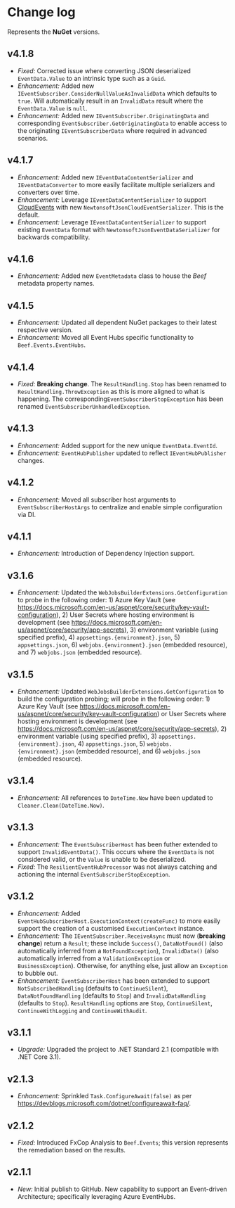 ﻿# Change log

Represents the **NuGet** versions.

## v4.1.8
- *Fixed:* Corrected issue where converting JSON deserialized `EventData.Value` to an intrinsic type such as a `Guid`.
- *Enhancement:* Added new `IEventSubscriber.ConsiderNullValueAsInvalidData` which defaults to `true`. Will automatically result in an `InvalidData` result where the `EventData.Value` is `null`.
- *Enhancement:* Added new `IEventSubscriber.OriginatingData` and corresponding `EventSubscriber.GetOriginatingData` to enable access to the originating `IEventSubscriberData` where required in advanced scenarios.

## v4.1.7
- *Enhancement:* Added new `IEventDataContentSerializer` and `IEventDataConverter` to more easily facilitate multiple serializers and converters over time.
- *Enhancement:* Leverage `IEventDataContentSerializer` to support [CloudEvents](https://github.com/cloudevents/sdk-csharp) with new `NewtonsoftJsonCloudEventSerializer`. This is the default.
- *Enhancement:* Leverage `IEventDataContentSerializer` to support existing `EventData` format with `NewtonsoftJsonEventDataSerializer` for backwards compatibility.

## v4.1.6
- *Enhancement:* Added new `EventMetadata` class to house the _Beef_ metadata property names.

## v4.1.5
- *Enhancement:* Updated all dependent NuGet packages to their latest respective version.
- *Enhancement:* Moved all Event Hubs specific functionality to `Beef.Events.EventHubs`.

## v4.1.4
- *Fixed:* **Breaking change**. The `ResultHandling.Stop` has been renamed to `ResultHandling.ThrowException` as this is more aligned to what is happening. The corresponding`EventSubscriberStopException` has been renamed `EventSubscriberUnhandledException`.

## v4.1.3
- *Enhancement:* Added support for the new unique `EventData.EventId`.
- *Enhancement:* `EventHubPublisher` updated to reflect `IEventHubPublisher` changes.

## v4.1.2
- *Enhancement:* Moved all subscriber host arguments to `EventSubscriberHostArgs` to centralize and enable simple configuration via DI.

## v4.1.1
- *Enhancement:* Introduction of Dependency Injection support.

## v3.1.6
- *Enhancement:* Updated the `WebJobsBuilderExtensions.GetConfiguration` to probe in the following order: 1) Azure Key Vault (see https://docs.microsoft.com/en-us/aspnet/core/security/key-vault-configuration), 2) User Secrets where hosting environment is development (see https://docs.microsoft.com/en-us/aspnet/core/security/app-secrets), 3) environment variable (using specified prefix), 4) `appsettings.{environment}.json`, 5) `appsettings.json`, 6) `webjobs.{environment}.json` (embedded resource), and 7) `webjobs.json` (embedded resource).

## v3.1.5
- *Enhancement:* Updated `WebJobsBuilderExtensions.GetConfiguration` to build the configuration probing; will probe in the following order: 1) Azure Key Vault (see https://docs.microsoft.com/en-us/aspnet/core/security/key-vault-configuration) or User Secrets where hosting environment is development (see https://docs.microsoft.com/en-us/aspnet/core/security/app-secrets), 2) environment variable (using specified prefix), 3) `appsettings.{environment}.json`, 4) `appsettings.json`, 5) `webjobs.{environment}.json` (embedded resource), and 6) `webjobs.json` (embedded resource).

## v3.1.4
- *Enhancement:* All references to `DateTime.Now` have been updated to `Cleaner.Clean(DateTime.Now)`.

## v3.1.3
- *Enhancement:* The `EventSubscriberHost` has been futher extended to support `InvalidEventData()`. This occurs where the `EventData` is not considered valid, or the `Value` is unable to be deserialized.
- *Fixed:* The `ResilientEventHubProcessor` was not always catching and actioning the internal `EventSubscriberStopException`.

## v3.1.2
- *Enhancement:* Added `EventHubSubscriberHost.ExecutionContext(createFunc)` to more easily support the creation of a customised `ExecutionContext` instance.
- *Enhancement:* The `IEventSubscriber.ReceiveAsync` must now (**breaking change**) return a `Result`; these include `Success()`, `DataNotFound()` (also automatically inferred from a `NotFoundException`), `InvalidData()` (also automatically inferred from a `ValidationException` or `BusinessException`). Otherwise, for anything else, just allow an `Exception` to bubble out.
- *Enhancement:* `EventSubscriberHost` has been extended to support `NotSubscribedHandling` (defaults to `ContinueSilent`), `DataNotFoundHandling` (defaults to `Stop`) and `InvalidDataHandling` (defaults to `Stop`). `ResultHandling` options are `Stop`, `ContinueSilent`, `ContinueWithLogging` and `ContinueWithAudit`.

## v3.1.1
- *Upgrade:* Upgraded the project to .NET Standard 2.1 (compatible with .NET Core 3.1).

## v2.1.3
- *Enhancement:* Sprinkled `Task.ConfigureAwait(false)` as per https://devblogs.microsoft.com/dotnet/configureawait-faq/.

## v2.1.2
- *Fixed:* Introduced FxCop Analysis to `Beef.Events`; this version represents the remediation based on the results.

## v2.1.1
- *New:* Initial publish to GitHub. New capability to support an Event-driven Architecture; specifically leveraging Azure EventHubs.